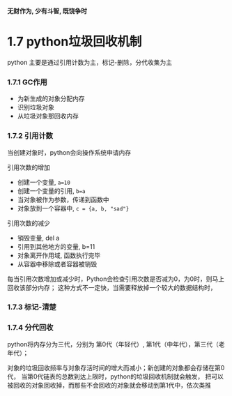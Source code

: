 **无财作为, 少有斗智, 既饶争时**

1.7 python垃圾回收机制
=====================

python 主要是通过引用计数为主，标记-删除，分代收集为主

### 1.7.1 GC作用

- 为新生成的对象分配内存
- 识别垃圾对象
- 从垃圾对象那回收内存

### 1.7.2 引用计数
当创建对象时，python会向操作系统申请内存

引用次数的增加
- 创建一个变量, `a=10`
- 创建一个变量的引用, `b=a`
- 当对象被作为参数，传递到函数中
- 对象放到一个容器中, `c = {a, b, "sad"}`

引用次数的减少
- 销毁变量, del a
- 引用到其他地方的变量, b=11
- 对象离开作用域, 函数执行完毕
- 从容器中移除或者容器被销毁

每当引用次数增加或减少时，Python会检查引用次数是否减为0，为0时，则马上回收该部分内存；
这种方式不一定快，当需要释放掉一个较大的数据结构时，


### 1.7.3 标记-清楚


### 1.7.4 分代回收
python将内存分为三代，分别为 第0代（年轻代）, 第1代（中年代），第三代（老年代）；

对象的垃圾回收频率与对象存活时间的增大而减小；新创建的对象都会存储在第0代，
当第0代链表的总数到达上限时，python的垃圾回收机制就会触发，
把可以被回收的对象回收掉，而那些不会回收的对象就会移动到第1代中，依次类推

